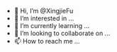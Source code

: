 - 👋 Hi, I’m @XingjieFu
- 👀 I’m interested in ...
- 🌱 I’m currently learning ...
- 💞️ I’m looking to collaborate on ...
- 📫 How to reach me ...

<!---
XingjieFu/XingjieFu is a ✨ special ✨ repository because its `README.md` (this file) appears on your GitHub profile.
You can click the Preview link to take a look at your changes.
--->
